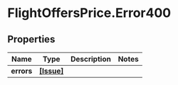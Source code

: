 # FlightOffersPrice.Error400

## Properties

Name | Type | Description | Notes
------------ | ------------- | ------------- | -------------
**errors** | [**[Issue]**](Issue.md) |  | 



